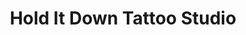 ---
title: "Hold It Down Tattoo Studio"
url: /richmond-city/hold-it-down-tattoo-studio/
shop: Tattoo
---